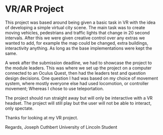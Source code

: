 # VR/AR Project

This project was based around being given a basic task in VR with the idea of developing a simple virtual city scene. The main task was 
to create moving vehicles, pedestrians and traffic lights that change in 20 second intervals. After this we were given creative control over any extras we wanted to add, for example the map could be changed, extra buildings, interactivity anything. As long as the base implementations were kept the same. 

A week after the submission deadline, we had to showcase the project to the module leaders. This was where we set up the project on a computer connected to an Oculus Quest, then had the leaders test and question design decisions. One question I had was based on my choice of movement system, where mostly everyone else had used locomotion, or controller movement; Whereas I chose to use teleportation. 

The project should run straight away but will only be interactive with a VR headset. The project will still play but the user will not be able to interact, only spectate.

Thanks for looking at my VR project. 

Regards, 
Joseph Cuthbert
University of Lincoln Student
